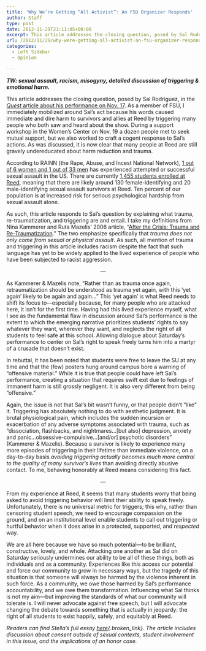 ```yaml
---
title: 'Why We’re Getting “All Activist”: An FSU Organizer Responds'
author: Staff
type: post
date: 2012-11-29T21:11:05+00:00
excerpt: This article addresses the closing question, posed by Sal Rodriguez, in the Quest article about his performance on Nov. 17. As a member of FSU, I immediately mobilized around Sal’s act because his words caused immediate and dire harm to survivors and allies at Reed by triggering many people who both saw and heard about the show.
url: /2012/11/29/why-were-getting-all-activist-an-fsu-organizer-responds/
categories:
  - Left Sidebar
  - Opinion

---
```

**_TW: sexual assault, racism, misogyny, detailed discussion of triggering & emotional harm._**

This article addresses the closing question, posed by Sal Rodriguez, in the [_Quest_ article about his performance on Nov. 17][1]. As a member of FSU, I immediately mobilized around Sal’s act because his words caused immediate and dire harm to survivors and allies at Reed by triggering many people who both saw and heard about the show. During a support workshop in the Women’s Center on Nov. 19 a dozen people met to seek mutual support, but we also worked to craft a cogent response to Sal’s actions. As was discussed, it is now clear that many people at Reed are still gravely undereducated about harm reduction and trauma.

According to RAINN (the Rape, Abuse, and Incest National Network), [1 out of 6 women and 1 out of 33 men][2] has experienced attempted or successful sexual assault in the US. There are currently [1,455 students enrolled at Reed][3], meaning that there are likely around 130 female-identifying and 20 male-identifying sexual assault survivors at Reed. Ten percent of our population is at increased risk for serious psychological hardship from sexual assault alone.

As such, this article responds to Sal’s question by explaining what trauma, re-traumatization, and triggering are and entail. I take my definitions from Nina Kammerer and Ruta Mazelis’ 2006 article, “[After the Crisis: Trauma and Re-Traumatization][4].” The two emphasize specifically that _trauma does not only come from sexual or physical assault_. As such, all mention of trauma and triggering in this article includes racism despite the fact that such language has yet to be widely applied to the lived experience of people who have been subjected to racist aggression.

<p style="text-align: center;">
  —
</p>

As Kammerer & Mazelis note, “Rather than as trauma once again, retraumatization should be understood as trauma yet again, with this ‘yet again’ likely to be again and again…” This ‘yet again’ is what Reed needs to shift its focus to—especially because, for many people who are attacked here, it isn’t for the first time. Having had this lived experience myself, what I see as the fundamental flaw in discussion around Sal’s performance is the extent to which the emerging narrative prioritizes students’ rights to say whatever they want, wherever they want, and neglects the right of all students to feel safe at this school. Allowing dialogue about Saturday’s performance to center on Sal’s right to speak freely turns him into a martyr of a crusade that doesn’t exist.

In rebuttal, it has been noted that students were free to leave the SU at any time and that the (few) posters hung around campus bore a warning of “offensive material.” While it is true that people could have left Sal’s performance, creating a situation that requires swift exit due to feelings of immanent harm is still grossly negligent. It is also very different from being “offensive.”

Again, the issue is not that Sal’s bit wasn’t funny, or that people didn’t “like” it. Triggering has absolutely nothing to do with aesthetic judgment. It is brutal physiological pain, which includes the sudden incursion or exacerbation of any adverse symptoms associated with trauma, such as “dissociation, flashbacks, and nightmares…[but also] depression, anxiety and panic…obsessive-compulsive…[and/or] psychotic disorders” (Kammerer & Mazelis). Because a survivor is likely to experience many more episodes of triggering in their lifetime than immediate violence, on a day-to-day basis _avoiding triggering actually becomes much more central to the quality of many survivor’s lives_ than avoiding directly abusive contact. To me, behaving honorably at Reed means considering this fact.

<p style="text-align: center;">
  —
</p>

From my experience at Reed, it seems that many students worry that being asked to avoid triggering behavior will limit their ability to speak freely. Unfortunately, there is no universal metric for triggers; this why, rather than censoring student speech, we need to encourage compassion on the ground, and on an institutional level enable students to call out triggering or hurtful behavior when it does arise in a protected, supported, and _respected_ way.

We are all here because we have so much potential—to be brilliant, constructive, lovely, and whole. Attacking one another as Sal did on Saturday seriously undermines our ability to be all of these things, both as individuals and as a community. Experiences like this access our potential and force our community to grow in necessary ways, but the tragedy of this situation is that someone will always be harmed by the violence inherent in such force. As a community, we owe those harmed by Sal’s performance accountability, and we owe them transformation. Influencing what Sal thinks is not my aim—but improving the standards of what our community will tolerate is. I will never advocate against free speech, but I will advocate changing the debate towards something that is actually in jeopardy: the right of all students to exist happily, safely, and equitably at Reed.

_Readers can find Stella&#8217;s full essay [here][5]{.broken_link}. The article includes discussion about consent outside of sexual contexts, student involvement in this issue, and the implications of an honor case._

 [1]: http://www.reedquest.org/2012/11/comedian-under-fire-for-comments-about-diversity-gender-equality-and-sexual-assault/ "Comedian Under Fire for “misogynistic, racist, and homophobic” Comments"
 [2]: http://www.rainn.org/statistics
 [3]: http://www.reed.edu/ir/students.html
 [4]: http://www.witnessjustice.org/violence/docs/trauma_retraumatization.pdf
 [5]: http://is.gd/yXCBBy